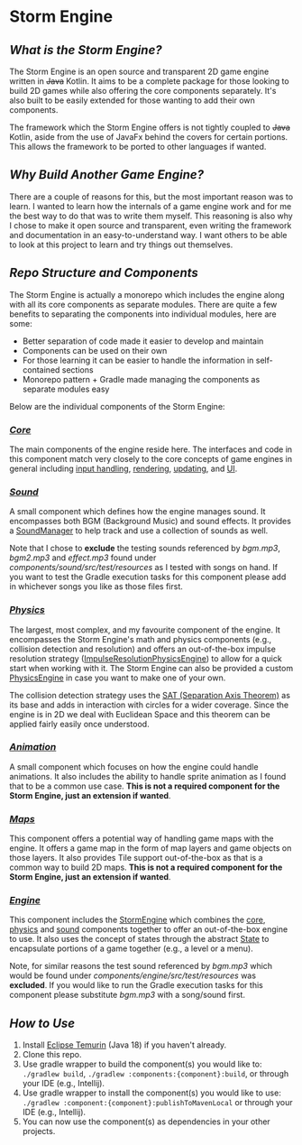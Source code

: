 # Storm Engine

## _What is the Storm Engine?_
The Storm Engine is an open source and transparent 2D game engine written in <s>Java</s> Kotlin. It aims to be a complete package for
those looking to build 2D games while also offering the core components separately. It's also built to be easily
extended for those wanting to add their own components. 

The framework which the Storm Engine offers is not tightly coupled to <s>Java</s> Kotlin, aside from the use of JavaFx behind the covers
for certain portions. This allows the framework to be ported to other languages if wanted. 

## _Why Build Another Game Engine?_
There are a couple of reasons for this, but the most important reason was to learn. I wanted to learn how the internals
of a game engine work and for me the best way to do that was to write them myself. This reasoning is also why I chose
to make it open source and transparent, even writing the framework and documentation in an easy-to-understand way. I 
want others to be able to look at this project to learn and try things out themselves.

## _Repo Structure and Components_
The Storm Engine is actually a monorepo which includes the engine along with all its core components as separate modules.
There are quite a few benefits to separating the components into individual modules, here are some:

* Better separation of code made it easier to develop and maintain
* Components can be used on their own
* For those learning it can be easier to handle the information in self-contained sections
* Monorepo pattern + Gradle made managing the components as separate modules easy

Below are the individual components of the Storm Engine:

### _[Core](components/core)_
The main components of the engine reside here. The interfaces and code in this component match very closely to the core
concepts of game engines in general including [input handling](components/core/src/main/java/org/storm/core/input), 
[rendering](components/core/src/main/java/org/storm/core/render), [updating](components/core/src/main/java/org/storm/core/update),
and [UI](components/core/src/main/java/org/storm/core/ui).

### _[Sound](components/sound)_
A small component which defines how the engine manages sound. It encompasses both BGM (Background Music) and sound
effects. It provides a [SoundManager](components/sound/src/main/java/org/storm/sound/manager/SoundManager.java) to help
track and use a collection of sounds as well.

Note that I chose to **exclude** the testing sounds referenced by *bgm.mp3*, *bgm2.mp3* and *effect.mp3*
found under *components/sound/src/test/resources* as I tested with songs on hand. If you want to test the Gradle execution
tasks for this component please add in whichever songs you like as those files first.

### _[Physics](components/physics)_
The largest, most complex, and my favourite component of the engine. It encompasses the Storm Engine's math and physics 
components (e.g., collision detection and resolution) and offers an out-of-the-box impulse resolution strategy 
([ImpulseResolutionPhysicsEngine](components/physics/src/main/java/org/storm/physics/ImpulseResolutionPhysicsEngine.java))
to allow for a quick start when working with it. The Storm Engine can also be provided a custom 
[PhysicsEngine](components/physics/src/main/java/org/storm/physics/ImpulseResolutionPhysicsEngine.java) in case you want
to make one of your own.


The collision detection strategy uses the [SAT (Separation Axis Theorem)](https://en.wikipedia.org/wiki/Hyperplane_separation_theorem)
as its base and adds in interaction with circles for a wider coverage. Since the engine is in 2D we deal with Euclidean
Space and this theorem can be applied fairly easily once understood. 

### _[Animation](components/animation)_
A small component which focuses on how the engine could handle animations. It also includes the ability to handle sprite animation
as I found that to be a common use case. **This is not a required component for the Storm Engine, just an extension if wanted**.

### _[Maps](components/maps)_
This component offers a potential way of handling game maps with the engine. It offers a game map in the form of map layers
and game objects on those layers. It also provides Tile support out-of-the-box as that is a common way to build 2D maps.
**This is not a required component for the Storm Engine, just an extension if wanted**.

### _[Engine](components/engine)_
This component includes the [StormEngine](components/engine/src/main/java/org/storm/engine/StormEngine.java) which 
combines the [core](components/core), [physics](components/physics) and [sound](components/sound) components together 
to offer an out-of-the-box engine to use. It also uses the concept of states through the abstract [State](components/engine/src/main/java/org/storm/engine/state/State.java)
to encapsulate portions of a game together (e.g., a level or a menu).

Note, for similar reasons the test sound referenced by *bgm.mp3* which would be found under *components/engine/src/test/resources*
was **excluded**. If you would like to run the Gradle execution tasks for this component please substitute *bgm.mp3* with
a song/sound first.

## _How to Use_

1. Install [Eclipse Temurin](https://adoptium.net/temurin/releases/?version=18) (Java 18) if you haven't already.
2. Clone this repo.
3. Use gradle wrapper to build the component(s) you would like to: `./gradlew build`, `./gradlew :components:{component}:build`, 
   or through your IDE (e.g., Intellij).
4. Use gradle wrapper to install the component(s) you would like to use: `./gradlew :component:{component}:publishToMavenLocal`
   or through your IDE (e.g., Intellij).
5. You can now use the component(s) as dependencies in your other projects.
